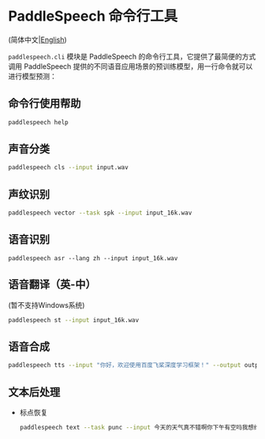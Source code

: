 # PaddleSpeech 命令行工具

(简体中文|[English](README.md))

`paddlespeech.cli` 模块是 PaddleSpeech 的命令行工具，它提供了最简便的方式调用 PaddleSpeech 提供的不同语音应用场景的预训练模型，用一行命令就可以进行模型预测：

 ## 命令行使用帮助
 ```bash
 paddlespeech help
 ```

 ## 声音分类
 ```bash
 paddlespeech cls --input input.wav
 ```

  ## 声纹识别

 ```bash
 paddlespeech vector --task spk --input input_16k.wav
 ```

 ## 语音识别
 ```
 paddlespeech asr --lang zh --input input_16k.wav
 ```
 
 ## 语音翻译（英-中）
 
 (暂不支持Windows系统)
 ```bash
 paddlespeech st --input input_16k.wav
 ```
 
 ## 语音合成
 ```bash
 paddlespeech tts --input "你好，欢迎使用百度飞桨深度学习框架！" --output output.wav
 ```
 
 ## 文本后处理

- 标点恢复
  ```bash
  paddlespeech text --task punc --input 今天的天气真不错啊你下午有空吗我想约你一起去吃饭
  ```
